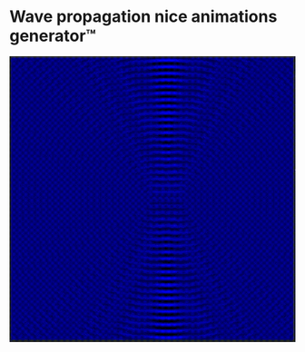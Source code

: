 # Wave propagation nice animations generator™
![](https://github.com/sreeesjlqkjfkqjsdflkqjsflqjsdflqjf/figures-d-interf-rences/blob/master/image/out.gif)
